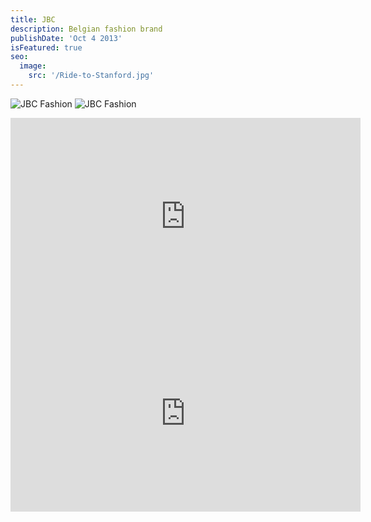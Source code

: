 ```yaml
---
title: JBC
description: Belgian fashion brand
publishDate: 'Oct 4 2013'
isFeatured: true
seo:
  image:
    src: '/Ride-to-Stanford.jpg'
---
```


![JBC Fashion](/jbc1.jpg)
![JBC Fashion](/jbc2.jpg)

<iframe width="560" height="315" src="https://www.youtube.com/embed/8eubwiygYCA?si=-ZzacVAEyAN_vcUq" title="YouTube video player" frameborder="0" allow="accelerometer; autoplay; clipboard-write; encrypted-media; gyroscope; picture-in-picture; web-share" referrerpolicy="strict-origin-when-cross-origin" allowfullscreen></iframe>

<iframe width="560" height="315" src="https://www.youtube.com/embed/RSn1TDuOSPg?si=iRDbFrBhSQBu2NXd" title="YouTube video player" frameborder="0" allow="accelerometer; autoplay; clipboard-write; encrypted-media; gyroscope; picture-in-picture; web-share" referrerpolicy="strict-origin-when-cross-origin" allowfullscreen></iframe>